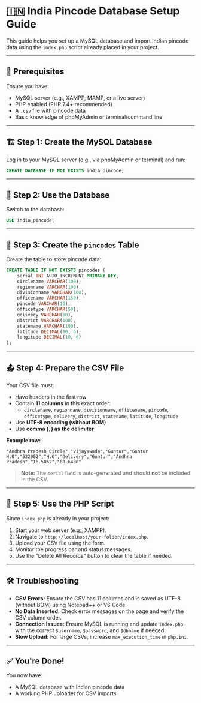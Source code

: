 # 🇮🇳 India Pincode Database Setup Guide

This guide helps you set up a MySQL database and import Indian pincode data using the `index.php` script already placed in your project.

---

## 🧰 Prerequisites

Ensure you have:

- MySQL server (e.g., XAMPP, MAMP, or a live server)
- PHP enabled (PHP 7.4+ recommended)
- A `.csv` file with pincode data
- Basic knowledge of phpMyAdmin or terminal/command line

---

## 🏗️ Step 1: Create the MySQL Database

Log in to your MySQL server (e.g., via phpMyAdmin or terminal) and run:

```sql
CREATE DATABASE IF NOT EXISTS india_pincode;
```

---

## 📂 Step 2: Use the Database

Switch to the database:

```sql
USE india_pincode;
```

---

## 🧱 Step 3: Create the `pincodes` Table

Create the table to store pincode data:

```sql
CREATE TABLE IF NOT EXISTS pincodes (
    serial INT AUTO_INCREMENT PRIMARY KEY,
    circlename VARCHAR(100),
    regionname VARCHAR(100),
    divisionname VARCHAR(100),
    officename VARCHAR(150),
    pincode VARCHAR(10),
    officetype VARCHAR(50),
    delivery VARCHAR(10),
    district VARCHAR(100),
    statename VARCHAR(100),
    latitude DECIMAL(10, 6),
    longitude DECIMAL(10, 6)
);
```

---

## 📤 Step 4: Prepare the CSV File

Your CSV file must:

- Have headers in the first row
- Contain **11 columns** in this exact order:
  - `circlename`, `regionname`, `divisionname`, `officename`, `pincode`, `officetype`, `delivery`, `district`, `statename`, `latitude`, `longitude`
- Use **UTF-8 encoding (without BOM)**
- Use **comma (`,`) as the delimiter**

**Example row:**

```
"Andhra Pradesh Circle","Vijayawada","Guntur","Guntur H.O","522002","H.O","Delivery","Guntur","Andhra Pradesh","16.5062","80.6480"
```

> **Note:** The `serial` field is auto-generated and should **not** be included in the CSV.

---

## 🚀 Step 5: Use the PHP Script

Since `index.php` is already in your project:

1. Start your web server (e.g., XAMPP).
2. Navigate to `http://localhost/your-folder/index.php`.
3. Upload your CSV file using the form.
4. Monitor the progress bar and status messages.
5. Use the "Delete All Records" button to clear the table if needed.

---

## 🛠 Troubleshooting

- **CSV Errors:** Ensure the CSV has 11 columns and is saved as UTF-8 (without BOM) using Notepad++ or VS Code.
- **No Data Inserted:** Check error messages on the page and verify the CSV column order.
- **Connection Issues:** Ensure MySQL is running and update `index.php` with the correct `$username`, `$password`, and `$dbname` if needed.
- **Slow Upload:** For large CSVs, increase `max_execution_time` in `php.ini`.

---

## ✅ You're Done!

You now have:

- A MySQL database with Indian pincode data
- A working PHP uploader for CSV imports